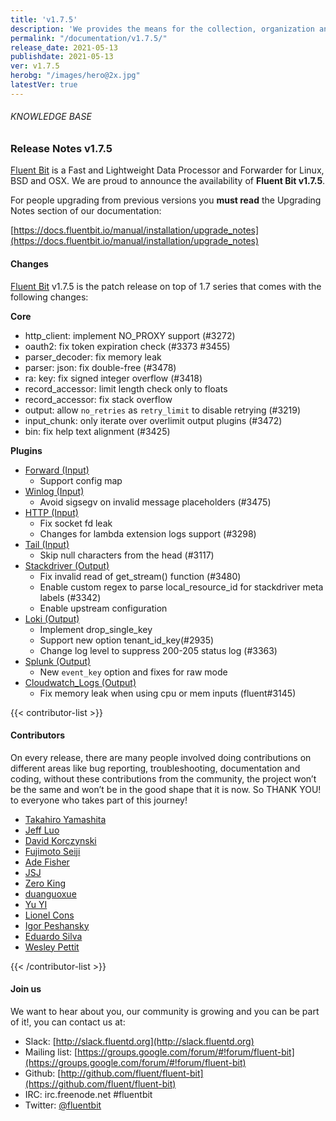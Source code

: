 ```yaml
---
title: 'v1.7.5'
description: 'We provides the means for the collection, organization and computerized retrieval of knowledgeand Lightweight Data Forwarder for Linux, BSD and OSX. We are proud to announce the availability of Fluent Bit v1.7.5.'
permalink: "/documentation/v1.7.5/"
release_date: 2021-05-13
publishdate: 2021-05-13
ver: v1.7.5
herobg: "/images/hero@2x.jpg"
latestVer: true
---
```


###### KNOWLEDGE BASE

### Release Notes v1.7.5

[Fluent Bit](https://fluentbit.io) is a Fast and Lightweight Data Processor and Forwarder for Linux, BSD and OSX. We are proud to announce the availability of **Fluent Bit v1.7.5**.

For people upgrading from previous versions you **must read** the Upgrading Notes section of our documentation:

[https://docs.fluentbit.io/manual/installation/upgrade_notes](https://docs.fluentbit.io/manual/installation/upgrade_notes)

#### Changes

[Fluent Bit](https://fluentbit.io) v1.7.5 is the patch release on top of 1.7 series that comes with the following changes:



**Core**

* http_client: implement NO_PROXY support (#3272)
* oauth2: fix token expiration check (#3373 #3455)
* parser_decoder: fix memory leak
* parser: json: fix double-free (#3478)
* ra: key: fix signed integer overflow (#3418)
* record_accessor: limit length check only to floats
* record_accessor: fix stack overflow
* output: allow `no_retries` as `retry_limit` to disable retrying (#3219)
* input_chunk: only iterate over overlimit output plugins (#3472)
* bin: fix help text alignment (#3425)


**Plugins**

* [Forward (Input)](https://docs.fluentbit.io/manual/pipeline/inputs/forward/)
  * Support config map
* [Winlog (Input)](https://docs.fluentbit.io/manual/pipeline/inputs/winlog/)
  * Avoid sigsegv on invalid message placeholders (#3475)
* [HTTP (Input)](https://docs.fluentbit.io/manual/pipeline/inputs/http/)
  * Fix socket fd leak
  * Changes for lambda extension logs support (#3298)
* [Tail (Input)](https://docs.fluentbit.io/manual/pipeline/inputs/tail/)
  * Skip null characters from the head (#3117)
* [Stackdriver (Output)](https://docs.fluentbit.io/manual/pipeline/outputs/stackdriver/)
  * Fix invalid read of get_stream() function (#3480)
  * Enable custom regex to parse local_resource_id for stackdriver meta labels (#3342)
  * Enable upstream configuration
* [Loki (Output)](https://docs.fluentbit.io/manual/pipeline/outputs/loki/)
  * Implement drop_single_key
  * Support new option tenant_id_key(#2935)
  * Change log level to suppress 200-205 status log (#3363)
* [Splunk (Output)](https://docs.fluentbit.io/manual/pipeline/outputs/splunk/)
  * New `event_key` option and fixes for raw mode
* [Cloudwatch_Logs (Output)](https://docs.fluentbit.io/manual/pipeline/outputs/cloudwatch_logs/)
  * Fix memory leak when using cpu or mem inputs (fluent#3145)


{{< contributor-list >}}

#### Contributors

On every release, there are many people involved doing contributions on different areas like bug reporting, troubleshooting, documentation and coding, without these contributions from the community, the project won’t be the same and won’t be in the good shape that it is now. So THANK YOU! to everyone who takes part of this journey!


* [Takahiro Yamashita](https://github.com/nokute78)
* [Jeff Luo](https://github.com/JeffLuoo)
* [David Korczynski](https://github.com/DavidKorczynski)
* [Fujimoto Seiji](https://github.com/fujimotos)
* [Ade Fisher](https://github.com/adefisher)
* [JSJ](https://github.com/jsjeannotte)
* [Zero King](https://github.com/l2dy)
* [duanguoxue](https://github.com/duanguoxue)
* [Yu YI](https://github.com/erain)
* [Lionel Cons](https://github.com/LionelCons)
* [Igor Peshansky](https://github.com/igorpeshansky)
* [Eduardo Silva](https://github.com/edsiper)
* [Wesley Pettit](https://github.com/PettitWesley)

{{< /contributor-list >}}

#### Join us

We want to hear about you, our community is growing and you can be part of it!, you can contact us at:

* Slack: [http://slack.fluentd.org](http://slack.fluentd.org)
* Mailing list: [https://groups.google.com/forum/#!forum/fluent-bit](https://groups.google.com/forum/#!forum/fluent-bit)
* Github: [http://github.com/fluent/fluent-bit](https://github.com/fluent/fluent-bit)
* IRC: irc.freenode.net #fluentbit
* Twitter: [@fluentbit](https://twitter.com/fluentbit)